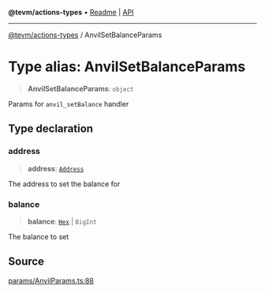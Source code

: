 **@tevm/actions-types** • [Readme](../README.md) \| [API](../globals.md)

***

[@tevm/actions-types](../README.md) / AnvilSetBalanceParams

# Type alias: AnvilSetBalanceParams

> **AnvilSetBalanceParams**: `object`

Params for `anvil_setBalance` handler

## Type declaration

### address

> **address**: [`Address`](Address.md)

The address to set the balance for

### balance

> **balance**: [`Hex`](Hex.md) \| `BigInt`

The balance to set

## Source

[params/AnvilParams.ts:88](https://github.com/evmts/tevm-monorepo/blob/main/packages/actions-types/src/params/AnvilParams.ts#L88)

